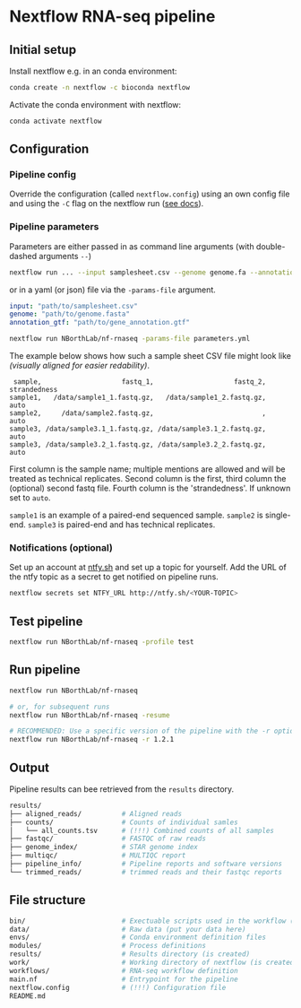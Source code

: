 # Nextflow RNA-seq pipeline

## Initial setup

Install nextflow e.g. in an conda environment:

```bash
conda create -n nextflow -c bioconda nextflow
```

Activate the conda environment with nextflow:

```bash
conda activate nextflow
```

## Configuration

### Pipeline config

Override the configuration (called `nextflow.config`) using an own config file
and using the `-C` flag on the nextflow run
([see docs](https://www.nextflow.io/docs/latest/cli.html)).

### Pipeline parameters

Parameters are either passed in as command line arguments (with double-dashed
arguments `--`)
```bash
nextflow run ... --input samplesheet.csv --genome genome.fa --annotation_gtf annotation.gtf
```
or in a yaml (or json) file via the `-params-file` argument.
```yaml
input: "path/to/samplesheet.csv"
genome: "path/to/genome.fasta"
annotation_gtf: "path/to/gene_annotation.gtf"
```
```bash
nextflow run NBorthLab/nf-rnaseq -params-file parameters.yml
```

The example below shows how such a sample sheet CSV file might look like
*(visually aligned for easier redability)*.
```plain
 sample,                    fastq_1,                    fastq_2, strandedness
sample1,   /data/sample1_1.fastq.gz,   /data/sample1_2.fastq.gz,         auto
sample2,     /data/sample2.fastq.gz,                           ,         auto
sample3, /data/sample3.1_1.fastq.gz, /data/sample3.1_2.fastq.gz,         auto
sample3, /data/sample3.2_1.fastq.gz, /data/sample3.2_2.fastq.gz,         auto
```

First column is the sample name; multiple mentions are allowed and will be
treated as technical replicates.
Second column is the first, third column the (optional) second fastq file.
Fourth column is the 'strandedness'. If unknown set to `auto`.

`sample1` is an example of a paired-end sequenced sample. `sample2` is
single-end. `sample3` is paired-end and has technical replicates.


### Notifications (optional)

Set up an account at [ntfy.sh](https://ntfy.sh) and set up a topic for yourself.
Add the URL of the ntfy topic as a secret to get notified on pipeline runs.

```bash
nextflow secrets set NTFY_URL http://ntfy.sh/<YOUR-TOPIC>
```


## Test pipeline

```bash
nextflow run NBorthLab/nf-rnaseq -profile test
```

## Run pipeline

```bash
nextflow run NBorthLab/nf-rnaseq

# or, for subsequent runs
nextflow run NBorthLab/nf-rnaseq -resume

# RECOMMENDED: Use a specific version of the pipeline with the -r option
nextflow run NBorthLab/nf-rnaseq -r 1.2.1
```

## Output

Pipeline results can bee retrieved from the `results` directory.

```bash
results/
├── aligned_reads/          # Aligned reads
├── counts/                 # Counts of individual samles
│   └── all_counts.tsv      # (!!!) Combined counts of all samples
├── fastqc/                 # FASTQC of raw reads
├── genome_index/           # STAR genome index
├── multiqc/                # MULTIQC report
├── pipeline_info/          # Pipeline reports and software versions
└── trimmed_reads/          # trimmed reads and their fastqc reports
```


## File structure

```bash
bin/                        # Exectuable scripts used in the workflow (not used currently)
data/                       # Raw data (put your data here)
envs/                       # Conda environment definition files
modules/                    # Process definitions
results/                    # Results directory (is created)
work/                       # Working directory of nextflow (is created)
workflows/                  # RNA-seq workflow definition
main.nf                     # Entrypoint for the pipeline
nextflow.config             # (!!!) Configuration file
README.md
```
